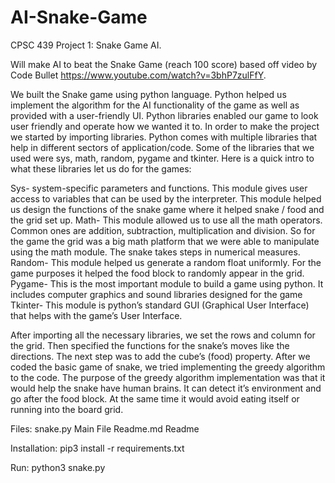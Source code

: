 # AI-Snake-Game
CPSC 439 Project 1: Snake Game AI. 


Will make AI to beat the Snake Game (reach 100 score) based off video by Code Bullet https://www.youtube.com/watch?v=3bhP7zulFfY. 

We built the Snake game using python language. Python helped us implement the algorithm for the AI functionality of the game as well as provided with a user-friendly UI. Python libraries enabled our game to look user friendly and operate how we wanted it to. 
	In order to make the project we started by importing libraries. Python comes with multiple libraries that help in different sectors of application/code. Some of the libraries that we used were sys, math, random, pygame and tkinter. Here is a quick intro to what these libraries let us do for the games:

Sys- system-specific parameters and functions. This module gives user access to variables that can be used by the interpreter. This module helped us design the functions of the snake game where it helped snake / food and the grid set up.
Math- This module allowed us to use all the math operators. Common ones are addition, subtraction, multiplication and division. So for the game the grid was a big math platform that we were able to manipulate using the math module. The snake takes steps in numerical measures.
Random- This module helped us generate a random float uniformly. For the game purposes it helped the food block to randomly appear in the grid. 
Pygame- This is the most important module to build a game using python. It includes computer graphics and sound libraries designed for the game
Tkinter- This module is python’s standard GUI (Graphical User Interface) that helps with the game’s User Interface.

After importing all the necessary libraries, we set the rows and column for the grid. Then specified the functions for the snake’s moves like the directions. The next step was to add the cube’s (food) property. After we coded the basic game of snake, we tried implementing the greedy algorithm to the code. The purpose of the greedy algorithm implementation was that it would help the snake have human brains. It can detect it’s environment and go after the food block. At the same time it would avoid eating itself or running into the board grid. 


Files:
    snake.py                                                  Main File
    Readme.md                                                 Readme
    

Installation:
  pip3 install -r requirements.txt
 
 Run:
 	python3 snake.py 
